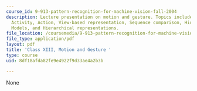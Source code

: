 ```yaml
---
course_id: 9-913-pattern-recognition-for-machine-vision-fall-2004
description: Lecture presentation on motion and gesture. Topics include Movement,
  Activity, Action, View-based representation, Sequence comparison, Hidden Markov
  Models, and Hierarchical representations.
file_location: /coursemedia/9-913-pattern-recognition-for-machine-vision-fall-2004/8df18afda82fe9e4922f9d33ae4a2b3b_class13_2004.pdf
file_type: application/pdf
layout: pdf
title: 'Class XIII, Motion and Gesture '
type: course
uid: 8df18afda82fe9e4922f9d33ae4a2b3b

---
```

None